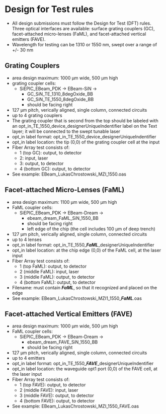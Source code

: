 
# Design for Test rules

- All design submissions must follow the Design for Test (DFT) rules. Three optical interfaces are available: surface grating couplers (GC), facet-attached micro-lenses (FaML), and facet-attached vertical emitters (FAVE).
 - Wavelength for testing can be 1310 or 1550 nm, swept over a range of +/- 30 nm

## Grating Couplers

- area design maximum: 1000 µm wide, 500 µm high
- grating coupler cells:
  - SiEPIC_EBeam_PDK -> EBeam-SiN -> 
    - GC_SiN_TE_1310_8degOxide_BB
    - GC_SiN_TE_1550_8degOxide_BB
    - should be facing right
- 127 µm pitch, verically aligned, single column, connected circuits
- up to 4 grating couplers
- The grating coupler that is second from the top should be labeled with an opt_in_TE_1550_device_designerUniqueIndentifier label on the Text layer; it will be connected to the swept tunable laser
- opt_in label format: opt_in_TE_1550_device_designerUniqueIndentifier
- opt_in label location: the tip (0,0) of the grating coupler cell at the input
- Fiber Array test consists of: 
  - 1 (top GC): output, to detector
  - 2: input, laser
  - 3: output, to detector
  - 4 (bottom GC): output, to detector
- See example: EBeam_LukasChrostowski_MZI_1550.oas
  
## Facet-attached Micro-Lenses (FaML)

- area design maximum: 1100 µm wide, 500 µm high
- FaML coupler cells:
  - SiEPIC_EBeam_PDK -> EBeam-Dream -> 
    - ebeam_dream_FaML_SiN_1550_BB
    - should be facing right
    - left edge of the chip (the cell includes 100 µm of deep trench)
- 127 µm pitch, verically aligned, single column, connected circuits
- up to 4 lenses
- opt_in label format: opt_in_TE_1550_***FaML***_designerUniqueIndentifier
- opt_in label location: at the chip edge (0,0) of the FaML cell, at the laser input
- Fiber Array test consists of: 
  - 1 (top FaML): output, to detector
  - 2 (middle FaML): input, laser
  - 3 (middle FaML): output, to detector
  - 4 (bottom FaML): output, to detector
- Filename: must contain ***FaML***, so that it recognized and placed on the edge
- See example: EBeam_LukasChrostowski_MZI1_1550_***FaML***.oas

## Facet-attached Vertical Emitters (FAVE)

- area design maximum: 1000 µm wide, 500 µm high
- FaML coupler cells:
  - SiEPIC_EBeam_PDK -> EBeam-Dream -> 
    - ebeam_dream_FAVE_SiN_1550_BB
    - should be facing right
- 127 µm pitch, verically aligned, single column, connected circuits
- up to 4 emitters
- opt_in label format: opt_in_TE_1550_***FAVE***_designerUniqueIndentifier
- opt_in label location: the waveguide opt1 port (0,0) of the FAVE cell, at the laser input
- Fiber Array test consists of: 
  - 1 (top FAVE): output, to detector
  - 2 (middle FAVE): input, laser
  - 3 (middle FAVE): output, to detector
  - 4 (bottom FAVE): output, to detector
- See example: EBeam_LukasChrostowski_MZI_1550_FAVE.oas